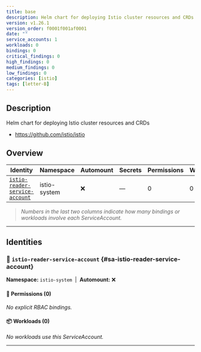 ```yaml
---
title: base
description: Helm chart for deploying Istio cluster resources and CRDs
version: v1.26.1
version_order: f0001f001af0001
date: ""
service_accounts: 1
workloads: 0
bindings: 0
critical_findings: 0
high_findings: 0
medium_findings: 0
low_findings: 0
categories: [istio]
tags: [letter-B]
---
```


## Description

Helm chart for deploying Istio cluster resources and CRDs

- https://github.com/istio/istio

## Overview

| Identity                                                           | Namespace    | Automount | Secrets | Permissions | Workloads | Risk |
| ------------------------------------------------------------------ | ------------ | --------- | ------- | ----------- | --------- | ---- |
| [`istio-reader-service-account`](#sa-istio-reader-service-account) | istio-system | ❌        | —       | 0           | 0         | —    |

> _Numbers in the last two columns indicate how many bindings or workloads involve each ServiceAccount._

---

## Identities

### 🤖 `istio-reader-service-account` {#sa-istio-reader-service-account}

**Namespace:** `istio-system`  |  **Automount:** ❌

#### 🔑 Permissions (0)

_No explicit RBAC bindings._

#### 📦 Workloads (0)

_No workloads use this ServiceAccount._

---
